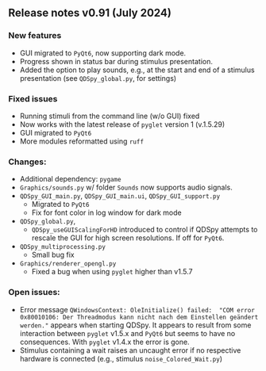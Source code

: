 ## Release notes v0.91 (July 2024)

### New features
- GUI migrated to `PyQt6`, now supporting dark mode.
- Progress shown in status bar during stimulus presentation.
- Added the option to play sounds, e.g., at the start and end of a stimulus presentation (see `QDSpy_global.py`, for settings) 

### Fixed issues
- Running stimuli from the command line (w/o GUI) fixed
- Now works with the latest release of `pyglet` version 1 (v.1.5.29)
- GUI migrated to `PyQt6`
- More modules reformatted using `ruff`

### Changes:
- Additional dependency: `pygame`
- `Graphics/sounds.py` w/ folder `Sounds` now supports audio signals.
- `QDSpy_GUI_main.py`, `QDSpy_GUI_main.ui`, `QDSpy_GUI_support.py`
  - Migrated to `PyQt6`
  - Fix for font color in log window for dark mode
- `QDSpy_global.py`, 
  - `QDSpy_useGUIScalingForHD` introduced to control if QDSpy attempts to rescale the GUI for high screen resolutions. If off for `PyQt6`. 
- `QDSpy_multiprocessing.py`
  - Small bug fix
- `Graphics/renderer_opengl.py`
  - Fixed a bug when using `pyglet` higher than v1.5.7

### Open issues:
- Error message `QWindowsContext: OleInitialize() failed:  "COM error 0x80010106: Der Threadmodus kann nicht nach dem Einstellen geändert werden."` appears when starting QDSpy. It appears to result from some interaction between `pyglet` v1.5.x and `PyQt6` but seems to have no consequences. With `pyglet` v1.4.x the error is gone.
- Stimulus containing a wait raises an uncaught error if no respective hardware is connected (e.g., stimulus `noise_Colored_Wait.py`)



